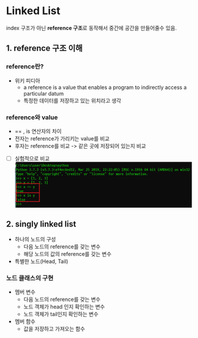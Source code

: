 # Linked List
index 구조가 아닌 **reference 구조**로 동작해서 중간에 공간을 만들어줄수 있음.

## 1. reference 구조 이해
### reference란?
- 위키 피디아 
	- a reference is a value that enables a program to indirectly access a particular datum
	- 특정한 데이터를 저장하고 있는 위치라고 생각

### reference와 value
- == , is 연산자의 차이
- 전자는 reference가 가리키는 value를 비교
- 후자는 reference를 비교 -> 같은 곳에 저장되어 있는지 비교
- [ ] 실험적으로 비교
![](../images/isVersus==.png)

## 2. singly linked list
- 하나의 노드의 구성
	- 다음 노드의 reference를 갖는 변수
	- 해당 노드의 값의 reference를 갖는 변수
- 특별한 노드(Head, Tail)

### 노드 클래스의 구현
- 멤버 변수
	- 다음 노드의 reference를 갖는 변수
	- 노드 객체가 head 인지 확인하는 변수
	- 노드 객체가 tail인지 확인하는 변수
- 멤버 함수  
	- 값을 저장하고 가져오는 함수 